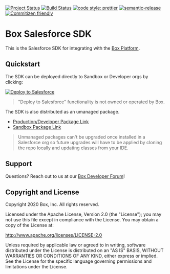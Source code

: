 [![Project Status](http://opensource.box.com/badges/active.svg)](http://opensource.box.com/badges/)
[![Build Status](https://travis-ci.com/box/box-salesforce-sdk.svg?branch=master)](https://travis-ci.com/box/box-salesforce-sdk)
[![code style: prettier](https://img.shields.io/badge/code_style-prettier-ff69b4.svg)](https://github.com/prettier/prettier)
[![semantic-release](https://img.shields.io/badge/%20%20%F0%9F%93%A6%F0%9F%9A%80-semantic--release-e10079.svg)](https://github.com/semantic-release/semantic-release)
[![Commitizen friendly](https://img.shields.io/badge/commitizen-friendly-brightgreen.svg)](http://commitizen.github.io/cz-cli/)

# Box Salesforce SDK

This is the Salesforce SDK for integrating with the [Box Platform](https://developer.box.com/).

## Quickstart

The SDK can be deployed directly to Sandbox or Developer orgs by clicking:

[![Deploy to Salesforce](https://raw.githubusercontent.com/afawcett/githubsfdeploy/master/src/main/webapp/resources/img/deploy.png)](https://githubsfdeploy.herokuapp.com?owner=box&repo=box-salesforce-sdk)

> "Deploy to Salesforce" functionality is not owned or operated by Box.

The SDK is also distributed as an umanaged package.

-   [Production/Developer Package Link](https://cloud.box.com/Box-Apex-SDK)
-   [Sandbox Package Link](https://cloud.box.com/Box-Apex-SDK-Sandbox)

> Unmanaged packages can't be upgraded once installed in a Salesforce org so future upgrades will have to be applied by cloning the repo locally and updating classes from your IDE.

## Support

Questions? Reach out to us at our [Box Developer Forum](https://community.box.com/t5/Box-Developer-Forum/bd-p/DeveloperForum)!

## Copyright and License

Copyright 2020 Box, Inc. All rights reserved.

Licensed under the Apache License, Version 2.0 (the "License"); you may not use this file except in compliance with the License. You may obtain a copy of the License at:

http://www.apache.org/licenses/LICENSE-2.0

Unless required by applicable law or agreed to in writing, software distributed under the License is distributed on an "AS IS" BASIS, WITHOUT WARRANTIES OR CONDITIONS OF ANY KIND, either express or implied. See the License for the specific language governing permissions and limitations under the License.
